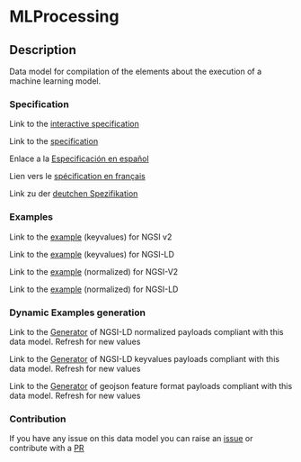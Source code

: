 # MLProcessing

## Description 

Data model for compilation of the elements about the execution of a machine learning model.
### Specification

Link to the [interactive specification](https://swagger.lab.fiware.org/?url=https://smart-data-models.github.io/dataModel.MachineLearning/MLProcessing/swagger.yaml)

Link to the [specification](https://smart-data-models.github.io/dataModel.MachineLearning/MLProcessing/doc/spec.md)

Enlace a la [Especificación en español](https://smart-data-models.github.io/dataModel.MachineLearning/MLProcessing/doc/spec_ES.md)

Lien vers le [spécification en français](https://smart-data-models.github.io/dataModel.MachineLearning/MLProcessing/doc/spec_FR.md)

Link zu der [deutchen Spezifikation](https://smart-data-models.github.io/dataModel.MachineLearning/MLProcessing/doc/spec_DE.md)
### Examples

Link to the [example](https://smart-data-models.github.io/dataModel.MachineLearning/MLProcessing/examples/example.json) (keyvalues) for NGSI v2

Link to the [example](https://smart-data-models.github.io/dataModel.MachineLearning/MLProcessing/examples/example.jsonld) (keyvalues) for NGSI-LD

Link to the [example](https://smart-data-models.github.io/dataModel.MachineLearning/MLProcessing/examples/example-normalized.json) (normalized) for NGSI-V2

Link to the [example](https://smart-data-models.github.io/dataModel.MachineLearning/MLProcessing/examples/example-normalized.jsonld) (normalized) for NGSI-LD
### Dynamic Examples generation

Link to the [Generator](https://smartdatamodels.org/extra/ngsi-ld_generator_v0.92.php?schemaUrl=https://raw.githubusercontent.com/smart-data-models/dataModel.MachineLearning/master/MLProcessing/schema.json&email=info@smartdatamodels.org) of NGSI-LD normalized payloads compliant with this data model. Refresh for new values

Link to the [Generator](https://smartdatamodels.org/extra/ngsi-ld_generator_keyvalues_v0.92.php?schemaUrl=https://raw.githubusercontent.com/smart-data-models/dataModel.MachineLearning/master/MLProcessing/schema.json&email=info@smartdatamodels.org) of NGSI-LD keyvalues payloads compliant with this data model. Refresh for new values

Link to the [Generator](https://smartdatamodels.org/extra/geojson_features_generator_v1.0.php?schemaUrl=https://raw.githubusercontent.com/smart-data-models/dataModel.MachineLearning/master/MLProcessing/schema.json&email=info@smartdatamodels.org) of geojson feature format payloads compliant with this data model. Refresh for new values
### Contribution

 If you have any issue on this data model you can raise an [issue](https://github.com/smart-data-models/dataModel.MachineLearning/issues)  or contribute with a [PR](https://github.com/smart-data-models/dataModel.MachineLearning/pulls)